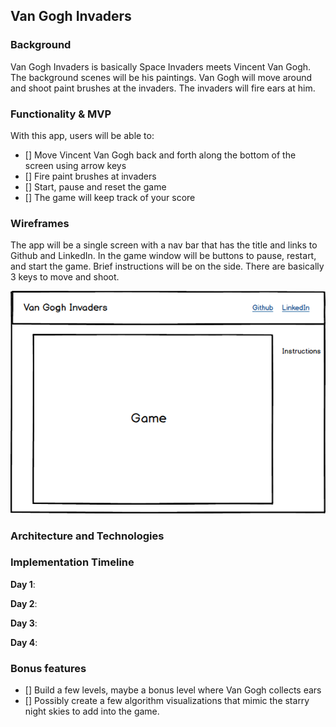 ## Van Gogh Invaders

### Background

Van Gogh Invaders is basically Space Invaders meets Vincent Van Gogh.  
The background scenes will be his paintings.  Van Gogh will move around
and shoot paint brushes at the invaders.  The invaders will fire ears at him.  

### Functionality & MVP  

With this app, users will be able to:
- [] Move Vincent Van Gogh back and forth along the bottom of the screen using arrow keys
- [] Fire paint brushes at invaders
- [] Start, pause and reset the game
- [] The game will keep track of your score

### Wireframes

The app will be a single screen with a nav bar that has the title and links to
Github and LinkedIn.  In the game window will be buttons to pause, restart, and start
the game.  Brief instructions will be on the side.  There are basically 3 keys to move
and shoot.  

![wireframes](wireframe.png)

### Architecture and Technologies

### Implementation Timeline

**Day 1**:

**Day 2**:

**Day 3**:

**Day 4**:

### Bonus features

- [] Build a few levels, maybe a bonus level where Van Gogh collects ears
- [] Possibly create a few algorithm visualizations that mimic the starry night skies to add into the game.  

